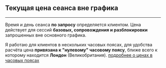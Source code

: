 ## Текущая цена сеанса вне графика
---
Время и день сеанса **по запросу** определяется клиентом. Цена действует для сессий **базовых, сопровождения и разблокировки** запрошенных вне основного графика.

Я работаю для клиентов в нескольких часовых поясах, для удобства расчёта цена **привязана к "нулевому" часовому поясу**, ближе всего к которому находится **Лондон** (Великобритания). [подробнее о ценах в часовых поясах](/value_casual/)
